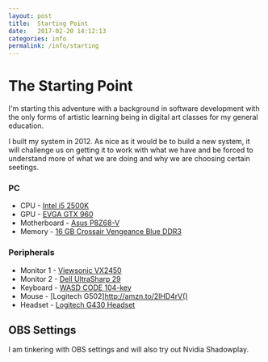```yaml
---
layout: post
title:  Starting Point
date:   2017-02-20 14:12:13
categories: info
permalink: /info/starting
---
```


# The Starting Point

I'm starting this adventure with a background in software development with the only forms of artistic learning being in digital art classes for my general education.

I built my system in 2012. As nice as it would be to build a new system, it will challenge us on getting it to work with what we have and be forced to understand more of what we are doing and why we are choosing certain seetings.

### PC
* CPU - [Intel i5 2500K](http://amzn.to/2lN7k4W)
* GPU - [EVGA GTX 960](http://amzn.to/2laxJ9j)
* Motherboard - [Asus P8Z68-V](http://amzn.to/2lNgj67)
* Memory - [16 GB Crossair Vengeance Blue DDR3](http://amzn.to/2lxtQfI)

### Peripherals
* Monitor 1 - [Viewsonic VX2450](http://amzn.to/2m9I3CA)
* Monitor 2 - [Dell UltraSharp 29 ](http://amzn.to/2lxntJ7)
* Keyboard - [WASD CODE 104-key](http://amzn.to/2layQps)
* Mouse - [Logitech G502]http://amzn.to/2lHD4rV()
* Headset - [Logitech G430 Headset](http://amzn.to/2m9HKaP)


## OBS Settings

I am tinkering with OBS settings and will also try out Nvidia Shadowplay.
